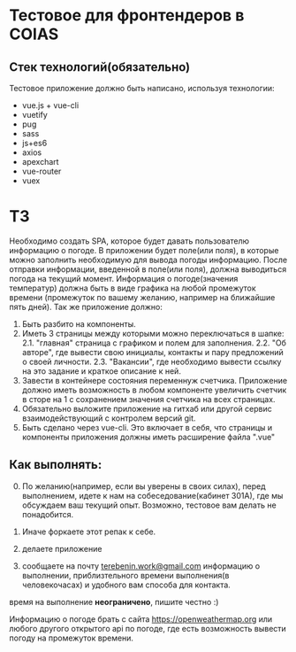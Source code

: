 # Тестовое для фронтендеров в COIAS

## Стек технологий(обязательно)
Тестовое приложение должно быть написано, используя технологии:
* vue.js + vue-cli
* vuetify
* pug
* sass
* js+es6
* axios
* apexchart
* vue-router 
* vuex

# ТЗ
Необходимо создать SPA, которое будет давать пользователю информацию о погоде. В приложении будет поле(или поля), в которые можно заполнить необходимую для вывода погоды информацию. После отправки информации, введенной в поле(или поля), должна выводиться погода на текущий момент. Информация о погоде(значения температур) должна быть в виде графика на любой промежуток времени (промежуток по вашему желанию, например на ближайшие пять дней).
Так же приложение должно:
1. Быть разбито на компоненты.
2. Иметь 3 страницы между которыми можно переключаться в шапке:
2.1. "главная" страница с графиком и полем для заполнения. 
2.2. "Об авторе", где вывести свою инициалы, контакты и пару предложений о своей личности. 
2.3. "Вакансии", где необходимо вывести ссылку на это задание и краткое описание к ней.
3. Завести в контейнере состояния переменнуж счетчика. Приложение должно иметь возможность в любом компоненте увеличить счетчик в сторе на 1 с сохранением значения счетчика на всех страницах. 
4. Обязательно выложите приложение на гитхаб или другой сервис взаимодействующий с контролем версий git. 
5. Быть сделано через vue-cli. Это включает в себя, что страницы и компоненты приложения должны иметь расширение файла ".vue"

## Как выполнять:

0) По желанию(например, если вы уверены в своих силах), перед выполнением, идете к нам на собеседование(кабинет 301А), где мы обсуждаем ваш текущий опыт. Возможно, тестовое вам делать не понадобится.

1) Иначе форкаете этот репак к себе.
2) делаете приложение 
3) сообщаете на почту terebenin.work@gmail.com информацию о выполнении, приблизтельного времени выполнения(в человекочасах) и удобного вам способа для контакта.

время на выполнение **неограничено**, пишите честно :)


Информацию о погоде брать с сайта https://openweathermap.org или любого другого открытого api по погоде, где есть возможность вывести погоду на промежуток времени.
